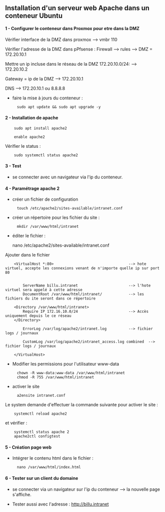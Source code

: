 
## Installation d'un serveur web Apache dans un conteneur Ubuntu
<span id="Apache"></span>


#### 1 -  Configurer le conteneur dans Proxmox pour etre dans la DMZ


Vérifier interface de la DMZ dans proxmox --> vmbr 110

Vérifier l'adresse de la DMZ dans pPfsense  : Firewall --> rules --> DMZ = 172.20.10.1

Mettre un ip incluse dans le réseau de la DMZ 172.20.10.0/24: --> 172.20.10.2

Gateway = ip de la DMZ --> 172.20.10.1

DNS -->  172.20.10.1 ou 8.8.8.8


- faire la mise à jours du conteneur :

        sudo apt update && sudo apt upgrade -y

#### 2 - Installation de apache

        sudo apt install apache2

        enable apache2

Vérifier le status :

        sudo systemctl status apache2


#### 3 - Test

- se connecter avec un navigateur via l'ip du conteneur.

#### 4 - Paramétrage apache 2


- créer un fichier de configuration

        touch /etc/apache2/sites-available/intranet.conf

- créer un répertoire pour les fichier du site :

        mkdir /var/www/html/intranet

- éditer le fichier :


    nano /etc/apache2/sites-available/intranet.conf

Ajouter dans le fichier

        <VirtualHost *:80>                                  --> hote virtuel, accepte les connexions venant de n'importe quelle ip sur port 80


            ServerName billu.intranet                       --> l'hote virtuel sera appelé à cette adresse
            DocumentRoot /var/www/html/intranet/            --> les fichiers du ite seront dans ce répertoire

        <Directory /var/www/html/intranet>
            Require IP 172.16.10.0/24                       --> Accès uniquement depuis le ce réseau
        </Directory>

            ErrorLog /var/log/apache2/intranet.log          --> fichier logs / journaux

            CustomLog /var/log/apache2/intranet_access.log combined  --> fichier logs / journaux

        </VirtualHost>




- Modifier les permissions pour l'utilisateur www-data
    
        chown -R www-data:www-data /var/www/html/intranet
        chmod -R 755 /var/www/html/intranet


- activer le site 

        a2ensite intranet.conf

Le system demande d'effectuer la commande suivante pour activer le site :

        systemctl reload apache2

et vérifier :

        systemctl status apache 2
        apache2ctl configtest


#### 5 - Création page web

- Intégrer le contenu html dans le fichier :

        nano /var/www/html/index.html

#### 6 - Tester sur un client du domaine

- se connecter  via un navigateur sur l'ip du conteneur --> la nouvelle page s'affiche.

- Tester aussi avec l'adresse : http://billu.intranet



